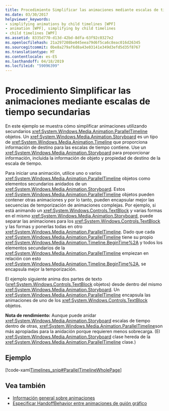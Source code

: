 ```yaml
---
title: Procedimiento Simplificar las animaciones mediante escalas de tiempo secundarias
ms.date: 03/30/2017
helpviewer_keywords:
- simplifying animations by child timelines [WPF]
- animation [WPF], simplifying by child timelines
- child timelines [WPF]
ms.assetid: 8335d770-d13d-42bd-8dfa-63f92c0327e2
ms.openlocfilehash: 21a297208be045eea79d6f5ca6c8eac016d26345
ms.sourcegitcommit: 0be8a279af6d8a43e03141e349d3efd5d35f8767
ms.translationtype: MT
ms.contentlocale: es-ES
ms.lasthandoff: 04/18/2019
ms.locfileid: "59096399"
---
```

# <a name="how-to-simplify-animations-by-using-child-timelines"></a>Procedimiento Simplificar las animaciones mediante escalas de tiempo secundarias
En este ejemplo se muestra cómo simplificar animaciones utilizando secundarios <xref:System.Windows.Media.Animation.ParallelTimeline> objetos. Un <xref:System.Windows.Media.Animation.Storyboard> es un tipo de <xref:System.Windows.Media.Animation.Timeline> que proporciona información de destino para las escalas de tiempo contiene. Use un <xref:System.Windows.Media.Animation.Storyboard> para proporcionar información, incluida la información de objeto y propiedad de destino de la escala de tiempo.  
  
 Para iniciar una animación, utilice uno o varios <xref:System.Windows.Media.Animation.ParallelTimeline> objetos como elementos secundarios anidados de un <xref:System.Windows.Media.Animation.Storyboard>. Estos <xref:System.Windows.Media.Animation.ParallelTimeline> objetos pueden contener otras animaciones y por lo tanto, pueden encapsular mejor las secuencias de temporización de animaciones complejas. Por ejemplo, si está animando un <xref:System.Windows.Controls.TextBlock> y varias formas en el mismo <xref:System.Windows.Media.Animation.Storyboard>, puede separar las animaciones para los <xref:System.Windows.Controls.TextBlock> y las formas y ponerlas todas en otro <xref:System.Windows.Media.Animation.ParallelTimeline>. Dado que cada <xref:System.Windows.Media.Animation.ParallelTimeline> tiene su propio <xref:System.Windows.Media.Animation.Timeline.BeginTime%2A> y todos los elementos secundarios de la <xref:System.Windows.Media.Animation.ParallelTimeline> empiezan en relación con esto <xref:System.Windows.Media.Animation.Timeline.BeginTime%2A>, se encapsula mejor la temporización.  
  
 El ejemplo siguiente anima dos partes de texto (<xref:System.Windows.Controls.TextBlock> objetos) desde dentro del mismo <xref:System.Windows.Media.Animation.Storyboard>. Un <xref:System.Windows.Media.Animation.ParallelTimeline> encapsula las animaciones de uno de los <xref:System.Windows.Controls.TextBlock> objetos.  
  
 **Nota de rendimiento:** Aunque puede anidar <xref:System.Windows.Media.Animation.Storyboard> escalas de tiempo dentro de otras, <xref:System.Windows.Media.Animation.ParallelTimeline>son más apropiadas para la anidación porque requieren menos sobrecarga. (El <xref:System.Windows.Media.Animation.Storyboard> clase hereda de la <xref:System.Windows.Media.Animation.ParallelTimeline> clase.)  
  
## <a name="example"></a>Ejemplo  
 [!code-xaml[Timelines_snip#ParallelTimelineWholePage](~/samples/snippets/csharp/VS_Snippets_Wpf/Timelines_snip/CS/ParallelTimelineExample.xaml#paralleltimelinewholepage)]  
  
## <a name="see-also"></a>Vea también

- [Información general sobre animaciones](animation-overview.md)
- [Especificar HandoffBehavior entre animaciones de guión gráfico](how-to-specify-handoffbehavior-between-storyboard-animations.md)

